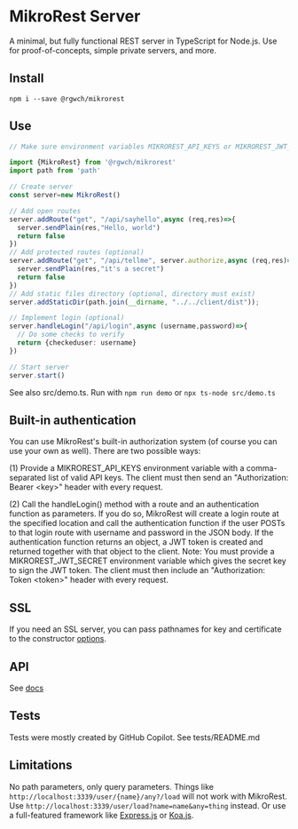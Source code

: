 # MikroRest Server

A minimal, but fully functional REST server in TypeScript for Node.js.
Use for proof-of-concepts, simple private servers, and more.

## Install

`npm i --save @rgwch/mikrorest`

## Use

```typescript
// Make sure environment variables MIKROREST_API_KEYS or MIKROREST_JWT_SECRET are set.

import {MikroRest} from '@rgwch/mikrorest'
import path from 'path'

// Create server
const server=new MikroRest()

// Add open routes
server.addRoute("get", "/api/sayhello",async (req,res)=>{
  server.sendPlain(res,"Hello, world")
  return false
})
// Add protected routes (optional)
server.addRoute("get", "/api/tellme", server.authorize,async (req,res)=>{
  server.sendPlain(res,"it's a secret")
  return false
})
// Add static files directory (optional, directory must exist)
server.addStaticDir(path.join(__dirname, "../../client/dist"));

// Implement login (optional)
server.handleLogin("/api/login",async (username,password)=>{
  // Do some checks to verify
  return {checkeduser: username}
})

// Start server
server.start()
```
See also src/demo.ts. Run with `npm run demo` or `npx ts-node src/demo.ts`

## Built-in authentication

You can use MikroRest's built-in authorization system (of course you can use your own as well). There are two possible ways:

(1) Provide a MIKROREST_API_KEYS environment variable with a comma-separated list of valid API keys. The client must then send an "Authorization: Bearer &lt;key&gt;" header with every request.

(2) Call the handleLogin() method with a route and an authentication function as parameters. If you do so, MikroRest will create a login route at the specified location and call the authentication function if the user POSTs to that login route with username and password in the JSON body. If the authentication function returns an object, a JWT token is created and returned together with that object to the client. Note: You must provide a MIKROREST_JWT_SECRET environment variable which gives the secret key to sign the JWT token.
The client must then include an "Authorization: Token &lt;token&gt;" header with every request.

## SSL

If you need an SSL server, you can pass pathnames for key and certificate to the constructor [options](docs/type-aliases/MikroRestOptions.md).

## API

See [docs](docs/globals.md)

## Tests

Tests were mostly created by GitHub Copilot. See tests/README.md

## Limitations

No path parameters, only query parameters. Things like `http://localhost:3339/user/{name}/any?/load` will not work with MikroRest. Use `http://localhost:3339/user/load?name=name&any=thing` instead. 
Or use a full-featured framework like [Express.js](https://expressjs.com/) or [Koa.js](https://koajs.com/#introduction).
